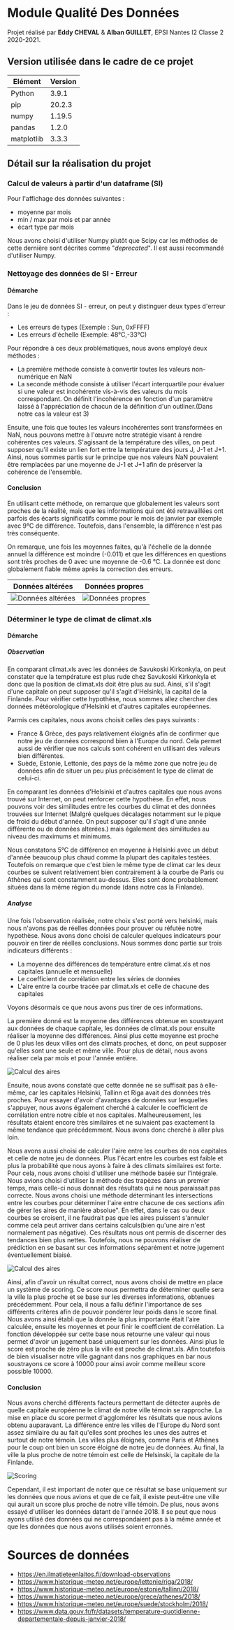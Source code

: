 # Module **Qualité Des Données**

Projet réalisé par **Eddy CHEVAL** & **Alban GUILLET**, EPSI Nantes I2 Classe 2 2020-2021.

## Version utilisée dans le cadre de ce projet

|Elément|Version|
|---|---|
|Python|3.9.1|
|pip|20.2.3|
|numpy|1.19.5|
|pandas|1.2.0|
|matplotlib|3.3.3|

## Détail sur la réalisation du projet

### Calcul de valeurs à partir d'un dataframe (SI)

Pour l'affichage des données suivantes :
- moyenne par mois
- min / max par mois et par année
- écart type par mois

Nous avons choisi d'utiliser Numpy plutôt que Scipy car les méthodes de cette dernière sont décrites comme "*deprecated*". Il est aussi recommandé d'utiliser Numpy.

### Nettoyage des données de SI - Erreur

#### Démarche
Dans le jeu de données SI - erreur, on peut y distinguer deux types d'erreur :
- Les erreurs de types (Exemple : Sun, 0xFFFF)
- Les erreurs d'échelle (Exemple: 48°C,-33°C)

Pour répondre à ces deux problématiques, nous avons employé deux méthodes :
- La première méthode consiste à convertir toutes les valeurs non-numérique en NaN
- La seconde méthode consiste à utiliser l'écart interquartile pour évaluer si une valeur est incohérente vis-à-vis des valeurs du mois correspondant. 
On définit l'incohérence en fonction d'un paramètre laissé à l'appréciation de chacun de la définition d'un outliner.(Dans notre cas la valeur est 3)

Ensuite, une fois que toutes les valeurs incohérentes sont transformées en NaN, nous pouvons mettre à l'œuvre notre stratégie visant à rendre cohérentes ces valeurs. 
S'agissant de la température des villes, on peut supposer qu'il existe un lien fort entre la température des jours J, J-1 et J+1. 
Ainsi, nous sommes partis sur le principe que nos valeurs NaN pouvaient être remplacées par une moyenne de J-1 et J+1 afin de préserver la cohérence de l'ensemble.

#### Conclusion
En utilisant cette méthode, on remarque que globalement les valeurs sont proches de la réalité, mais que les informations qui ont été retravaillées ont parfois des écarts significatifs comme pour le mois de janvier par exemple avec 9°C de différence. Toutefois, dans l'ensemble, la différence n'est pas très conséquente.

On remarque, une fois les moyennes faites, qu'à l'échelle de la donnée annuel la différence est moindre (-0.011) et que les différences en questions sont très proches de 0 avec une moyenne de -0.6 °C. 
La donnée est donc globalement fiable même après la correction des erreurs.

|Données altérées|Données propres|
|---|---|
|![Données altérées](https://github.com/EddyCheval/QualiteDesDonnees/blob/master/images/graphique_climat_annuel_error.PNG?raw=true)|![Données propres](https://github.com/EddyCheval/QualiteDesDonnees/blob/master/images/graphique_climat_annuel.PNG?raw=true)|

### Déterminer le type de climat de climat.xls

#### Démarche

##### Observation
En comparant climat.xls avec les données de Savukoski Kirkonkyla, on peut constater que la température est plus rude chez Savukoski Kirkonkyla et 
donc que la position de climat.xls doit être plus au sud. 
Ainsi, s'il s'agit d'une capitale on peut supposer qu'il s'agit d'Helsinki, la capital de la Finlande. Pour vérifier cette hypothèse, nous sommes allez chercher des données météorologique d'Helsinki et d'autres capitales européennes.

Parmis ces capitales, nous avons choisit celles des pays suivants :
- France & Grèce, des pays relativement éloignés afin de confirmer que notre jeu de données correspond bien à l'Europe du nord. Cela permet aussi de vérifier que nos calculs sont cohérent en utilisant des valeurs bien différentes.
- Suède, Estonie, Lettonie, des pays de la même zone que notre jeu de données afin de situer un peu plus précisément le type de climat de celui-ci.

En comparant les données d'Helsinki et d'autres capitales que nous avons trouvé sur Internet, on peut renforcer cette hypothèse.
En effet, nous pouvons voir des similitudes entre les courbes du climat et des données trouvées sur Internet 
(Malgré quelques décalages notamment sur le pique de froid du début d'année. On peut supposer qu'il s'agit d'une année différente ou de données alterées.) 
mais également des similitudes au niveau des maximums et minimums.

Nous constatons 5°C de différence en moyenne à Helsinki avec un début d'année beaucoup plus chaud comme la plupart des capitales testées.
Toutefois on remarque que c'est bien le même type de climat car les deux courbes se suivent relativement bien contrairement à la courbe de Paris ou Athènes qui sont constamment au-dessus.
Elles sont donc probablement situées dans la même région du monde (dans notre cas la Finlande). 

##### Analyse

Une fois l'observation réalisée, notre choix s'est porté vers helsinki, mais nous n'avons pas de réelles données pour prouver ou réfutée notre hypothèse. Nous avons donc choisi de calculer quelques indicateurs pour pouvoir en tirer de réelles conclusions. Nous sommes donc partie sur trois indicateurs différents :

- La moyenne des différences de température entre climat.xls et nos capitales (annuelle et mensuelle) 
- Le coefficient de corrélation entre les séries de données
- L'aire entre la courbe tracée par climat.xls et celle de chacune des capitales

Voyons désormais ce que nous avons pus tirer de ces informations.

La première donné est la moyenne des différences obtenue en soustrayant aux données de chaque capitale, les données de climat.xls pour ensuite réaliser la moyenne des différences. Ainsi plus cette moyenne est proche de 0 plus les deux villes ont des climats proches, et donc, on peut supposer qu'elles sont une seule et même ville. Pour plus de détail, nous avons réaliser cela par mois et pour l'année entière.

![Calcul des aires](https://github.com/EddyCheval/QualiteDesDonnees/blob/master/images/graphique_climat_toutes_villes_difference_temoin.png?raw=true)

Ensuite, nous avons constaté que cette donnée ne se suffisait pas à elle-même, car les capitales Helsinki, Tallinn et Riga avait des données très proches. Pour essayer d'avoir d'avantages de données sur lesquelles s'appuyer, nous avons également cherché à calculer le coefficient de corrélation entre notre cible et nos capitales. Malheureusement, les résultats étaient encore très similaires et ne suivaient pas exactement la même tendance que précédemment. Nous avons donc cherché à aller plus loin.  

Nous avons aussi choisi de calculer l'aire entre les courbes de nos capitales et celle de notre jeu de données. Plus l'écart entre les courbes est faible et plus la probabilité que nous ayons à faire à des climats similaires est forte. Pour cela, nous avons choisi d'utiliser une méthode basée sur l'intégrale. Nous avions choisi d'utiliser la méthode des trapèzes dans un premier temps, mais celle-ci nous donnait des résultats qui ne nous paraissait pas correcte. Nous avons choisi une méthode déterminant les intersections entre les courbes pour déterminer l'aire entre chacune de ces sections afin de gérer les aires de manière absolue". En effet, dans le cas ou deux courbes se croisent, il ne faudrait pas que les aires puissent s'annuler comme cela peut arriver dans certains calculs(bien qu'une aire n'est normalement pas négative). Ces résultats nous ont permis de discerner des tendances bien plus nettes. Toutefois, nous ne pouvons réaliser de prédiction en se basant sur ces informations séparément et notre jugement éventuellement biaisé.

![Calcul des aires](https://github.com/EddyCheval/QualiteDesDonnees/blob/master/images/graphique_climat_villes_proches.png?raw=true)

Ainsi, afin d'avoir un résultat correct, nous avons choisi de mettre en place un système de scoring. Ce score nous permettra de déterminer quelle sera la ville la plus proche et se base sur les diverses informations, obtenues précédemment. Pour cela, il nous a fallu définir l'importance de ses différents critères afin de pouvoir pondérer leur poids dans le score final. Nous avons ainsi établi que la donnée la plus importante était l'aire calculée, ensuite les moyennes et pour finir le coefficient de corrélation. La fonction développée sur cette base nous retourne une valeur qui nous permet d'avoir un jugement basé uniquement sur les données. Ainsi plus le score est proche de zéro plus la ville est proche de climat.xls. Afin toutefois de bien visualiser notre ville gagnant dans nos graphiques en bar nous soustrayons ce score à 10000 pour ainsi avoir comme meilleur score possible 10000. 

#### Conclusion
Nous avons cherché différents facteurs permettant de détecter auprès de quelle capitale européenne le climat de notre ville témoin se rapproche. La mise en place du score permet d'agglomérer les résultats que nous avions obtenu auparavant. La différence entre les villes de l'Europe du Nord sont assez similaire du au fait qu'elles sont proches les unes des autres et surtout de notre témoin. Les villes plus éloignés, comme Paris et Athènes pour le coup ont bien un score éloigné de notre jeu de données. Au final, la ville la plus proche de notre témoin est celle de Helsinski, la capitale de la Finlande.

![Scoring](https://github.com/EddyCheval/QualiteDesDonnees/blob/master/images/graphique_resultats_scores.PNG?raw=true)

Cependant, il est important de noter que ce résultat se base uniquement sur les données que nous avions et que de ce fait, il existe peut-être une ville qui aurait un score plus proche de notre ville témoin. De plus, nous avons essayé d'utiliser les données datant de l'année 2018. Il se peut que nous ayons utilisé des données qui ne correspondaient pas à la même année et que les données que nous avons utilisés soient erronnés.


# Sources de données
- https://en.ilmatieteenlaitos.fi/download-observations
- https://www.historique-meteo.net/europe/lettonie/riga/2018/
- https://www.historique-meteo.net/europe/estonie/tallinn/2018/
- https://www.historique-meteo.net/europe/grece/athenes/2018/
- https://www.historique-meteo.net/europe/suede/stockholm/2018/
- https://www.data.gouv.fr/fr/datasets/temperature-quotidienne-departementale-depuis-janvier-2018/
